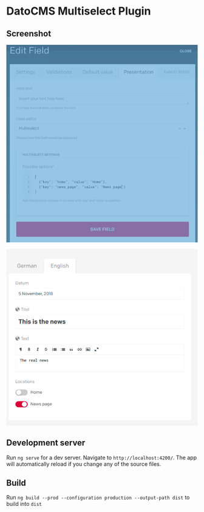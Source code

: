 # DatoCMS Multiselect Plugin

## Screenshot

![Configuration](doc/configuration.png?raw=true "Configuration")

![Editor](doc/editor.png?raw=true "Editor")

## Development server

Run `ng serve` for a dev server. Navigate to `http://localhost:4200/`. The app will automatically reload if you change any of the source files.

## Build

Run `ng build --prod --configuration production --output-path dist` to build into `dist`

